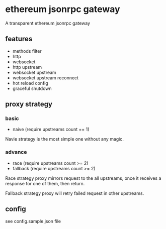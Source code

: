 # ethereum jsonrpc gateway

A transparent ethereum jsonrpc gateway

## features

- methods filter
- http
- websocket
- http upstream
- websocket upstream
- websocket upstream reconnect
- hot reload config
- graceful shutdown


## proxy strategy

### basic

- naive     (require upstreams count == 1)

Navie strategy is the most simple one without any magic.

### advance

- race      (require upstreams count >= 2)
- fallback  (require upstreams count >= 2)

Race strategy proxy mirrors request to the all upstreams, once it receives a response for one of them, then return.

Fallback strategy proxy will retry failed request in other upstreams.
 

## config

see config.sample.json file